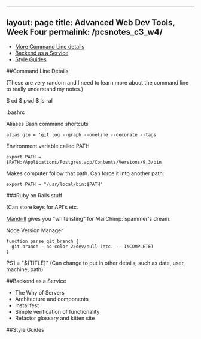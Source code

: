 
---
layout: page
title: Advanced Web Dev Tools, Week Four
permalink: /pcsnotes_c3_w4/
---

* [More Command Line details](#commandLineDetails)
* [Backend as a Service](#BaaS)
* [Style Guides](styleGuides)

<a name="commandLineDetails"></a>
##Command Line Details

(These are very random and I need to learn more about the command line to really understand my notes.)

$ cd
$ pwd
$ ls -al

.bashrc

Aliases
Bash command shortcuts

```
alias glo = 'git log --graph --oneline --decorate --tags
```

Environment variable called PATH

```
export PATH = $PATH:/Applications/Postgres.app/Contents/Versions/9.3/bin
```

Makes computer follow that path. Can force it into another path:

```
export PATH = "/usr/local/bin:$PATH"
```

###Ruby on Rails stuff

(Can store keys for API's etc. 

[Mandrill](http://blog.mandrill.com/) gives you "whitelisting" for MailChimp: spammer's dream.

Node Version Manager

```
function parse_git_branch {
  git branch --no-color 2>dev/null (etc. -- INCOMPLETE)
}
```

PS1 = "${TITLE}" (Can change to put in other details, such as date, user, machine, path)


<a name="BaaS"></a>
##Backend as a Service

* The Why of Servers
* Architecture and components
* Installfest
* Simple verification of functionality
* Refactor glossary and kitten site



<a name="styleGuides"></a>
##Style Guides

